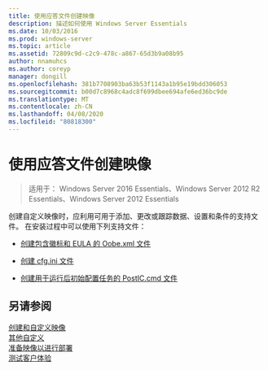 ```yaml
---
title: 使用应答文件创建映像
description: 描述如何使用 Windows Server Essentials
ms.date: 10/03/2016
ms.prod: windows-server
ms.topic: article
ms.assetid: 72809c9d-c2c9-478c-a867-65d3b9a08b95
author: nnamuhcs
ms.author: coreyp
manager: dongill
ms.openlocfilehash: 381b7708903ba63b53f1143a1b95e19bdd306053
ms.sourcegitcommit: b00d7c8968c4adc8f699dbee694afe6ed36bc9de
ms.translationtype: MT
ms.contentlocale: zh-CN
ms.lasthandoff: 04/08/2020
ms.locfileid: "80818300"
---
```

# <a name="create-an-image-by-using-answer-files"></a>使用应答文件创建映像

>适用于： Windows Server 2016 Essentials、Windows Server 2012 R2 Essentials、Windows Server 2012 Essentials

创建自定义映像时，应利用可用于添加、更改或跟踪数据、设置和条件的支持文件。 在安装过程中可以使用下列支持文件：  
  
-   [创建包含徽标和 EULA 的 Oobe.xml 文件](Create-the-Oobe.xml-File-Including-Logo-and-EULA.md)  
  
-   [创建 cfg.ini 文件](Create-the-Cfg.ini-File.md)  
  
-   [创建用于运行后初始配置任务的 PostIC.cmd 文件](Create-the-PostIC.cmd-File-for-Running-Post-Initial-Configuration-Tasks.md)  
  
## <a name="see-also"></a>另请参阅  
 [创建和自定义映像](Creating-and-Customizing-the-Image.md)   
 [其他自定义](Additional-Customizations.md)   
 [准备映像以进行部署](Preparing-the-Image-for-Deployment.md)   
 [测试客户体验](Testing-the-Customer-Experience.md)